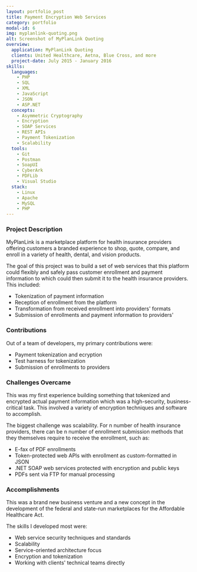 ```yaml
---
layout: portfolio_post
title: Payment Encryption Web Services
category: portfolio
modal-id: 6
img: myplanlink-quoting.png
alt: Screenshot of MyPlanLink Quoting
overview:
  application: MyPlanLink Quoting
  clients: United Healthcare, Aetna, Blue Cross, and more
  project-date: July 2015 - January 2016
skills:
  languages:
    - PHP
    - SQL
    - XML
    - JavaScript
    - JSON
    - ASP.NET
  concepts:
    - Asymmetric Cryptography
    - Encryption
    - SOAP Services
    - REST APIs
    - Payment Tokenization
    - Scalability
  tools:
    - Git
    - Postman
    - SoapUI
    - CyberArk
    - PDFLib
    - Visual Studio
  stack:
    - Linux
    - Apache
    - MySQL
    - PHP
---
```


### Project Description

MyPlanLink is a marketplace platform for health insurance providers offering customers a branded experience to shop, quote, compare, and enroll in a variety of health, dental, and vision products.

The goal of this project was to build a set of web services that this platform could flexibly and safely pass customer enrollment and payment information to which could then submit it to the health insurance providers. This included:

- Tokenization of payment information
- Reception of enrollment from the platform
- Transformation from received enrollment into providers' formats
- Submission of enrollments and payment information to providers'

### Contributions

Out of a team of developers, my primary contributions were:

- Payment tokenization and ecryption
- Test harness for tokenization
- Submission of enrollments to providers

### Challenges Overcame

This was my first experience building something that tokenized and encrypted actual payment information which was a high-security, business-critical task. This involved a variety of encryption techniques and software to accomplish.

The biggest challenge was scalability. For n number of health insurance providers, there can be n number of enrollment submission methods that they themselves require to receive the enrollment, such as:

- E-fax of PDF enrollments
- Token-protected web APIs with enrollment as custom-formatted in JSON
- .NET SOAP web services protected with encryption and public keys
- PDFs sent via FTP for manual processing

### Accomplishments

This was a brand new business venture and a new concept in the development of the federal and state-run marketplaces for the Affordable Healthcare Act.

The skills I developed most were:

- Web service security techniques and standards
- Scalability
- Service-oriented architecture focus
- Encryption and tokenization
- Working with clients' technical teams directly